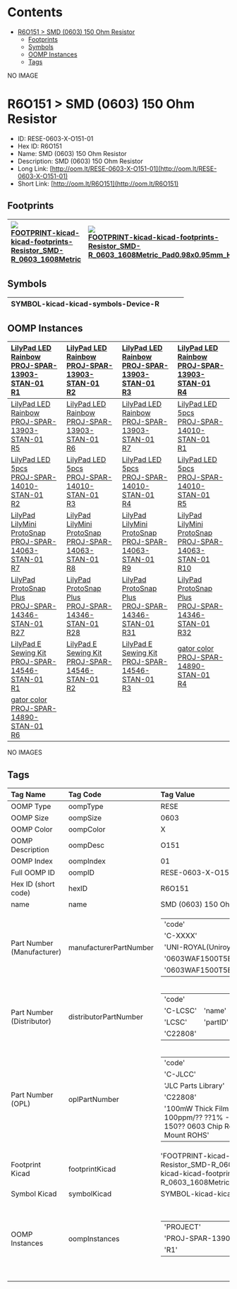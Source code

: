 



Contents
========

* [R6O151 > SMD (0603) 150 Ohm Resistor](#r6o151--smd-0603-150-ohm-resistor)
	* [Footprints](#footprints)
	* [Symbols](#symbols)
	* [OOMP Instances](#oomp-instances)
	* [Tags](#tags)
  
NO IMAGE  
# R6O151 > SMD (0603) 150 Ohm Resistor

- ID: RESE-0603-X-O151-01
- Hex ID: R6O151
- Name: SMD (0603) 150 Ohm Resistor
- Description: SMD (0603) 150 Ohm Resistor
- Long Link: [http://oom.lt/RESE-0603-X-O151-01](http://oom.lt/RESE-0603-X-O151-01)
- Short Link: [http://oom.lt/R6O151](http://oom.lt/R6O151)

## Footprints
  

|[![](https://raw.githubusercontent.com/oomlout/oomlout_OOMP_eda_V2/FOOTPRINT/kicad/kicad-footprints/Resistor_SMD/R_0603_1608Metric/main/image_140.png)<br>FOOTPRINT-kicad-kicad-footprints-Resistor_SMD-R_0603_1608Metric](https://github.com/oomlout/oomlout_OOMP_eda_V2/FOOTPRINT/kicad/kicad-footprints/Resistor_SMD/R_0603_1608Metric/tree/main/)|[![](https://raw.githubusercontent.com/oomlout/oomlout_OOMP_eda_V2/FOOTPRINT/kicad/kicad-footprints/Resistor_SMD/R_0603_1608Metric_Pad0.98x0.95mm_HandSolder/main/image_140.png)<br>FOOTPRINT-kicad-kicad-footprints-Resistor_SMD-R_0603_1608Metric_Pad0.98x0.95mm_HandSolder](https://github.com/oomlout/oomlout_OOMP_eda_V2/FOOTPRINT/kicad/kicad-footprints/Resistor_SMD/R_0603_1608Metric_Pad0.98x0.95mm_HandSolder/tree/main/)|||
| :--- | :--- | :--- | :--- |

## Symbols
  

|![]()<br>SYMBOL-kicad-kicad-symbols-Device-R||||
| :--- | :--- | :--- | :--- |

## OOMP Instances
  

|[LilyPad LED Rainbow<br>PROJ-SPAR-13903-STAN-01<br>R1](https://github.com/oomlout/oomlout_OOMP_projects_V2/PROJ/SPAR/13903/STAN/01/tree/main/)|[LilyPad LED Rainbow<br>PROJ-SPAR-13903-STAN-01<br>R2](https://github.com/oomlout/oomlout_OOMP_projects_V2/PROJ/SPAR/13903/STAN/01/tree/main/)|[LilyPad LED Rainbow<br>PROJ-SPAR-13903-STAN-01<br>R3](https://github.com/oomlout/oomlout_OOMP_projects_V2/PROJ/SPAR/13903/STAN/01/tree/main/)|[LilyPad LED Rainbow<br>PROJ-SPAR-13903-STAN-01<br>R4](https://github.com/oomlout/oomlout_OOMP_projects_V2/PROJ/SPAR/13903/STAN/01/tree/main/)|
| :--- | :--- | :--- | :--- |
|[LilyPad LED Rainbow<br>PROJ-SPAR-13903-STAN-01<br>R5](https://github.com/oomlout/oomlout_OOMP_projects_V2/PROJ/SPAR/13903/STAN/01/tree/main/)|[LilyPad LED Rainbow<br>PROJ-SPAR-13903-STAN-01<br>R6](https://github.com/oomlout/oomlout_OOMP_projects_V2/PROJ/SPAR/13903/STAN/01/tree/main/)|[LilyPad LED Rainbow<br>PROJ-SPAR-13903-STAN-01<br>R7](https://github.com/oomlout/oomlout_OOMP_projects_V2/PROJ/SPAR/13903/STAN/01/tree/main/)|[LilyPad LED 5pcs<br>PROJ-SPAR-14010-STAN-01<br>R1](https://github.com/oomlout/oomlout_OOMP_projects_V2/PROJ/SPAR/14010/STAN/01/tree/main/)|
|[LilyPad LED 5pcs<br>PROJ-SPAR-14010-STAN-01<br>R2](https://github.com/oomlout/oomlout_OOMP_projects_V2/PROJ/SPAR/14010/STAN/01/tree/main/)|[LilyPad LED 5pcs<br>PROJ-SPAR-14010-STAN-01<br>R3](https://github.com/oomlout/oomlout_OOMP_projects_V2/PROJ/SPAR/14010/STAN/01/tree/main/)|[LilyPad LED 5pcs<br>PROJ-SPAR-14010-STAN-01<br>R4](https://github.com/oomlout/oomlout_OOMP_projects_V2/PROJ/SPAR/14010/STAN/01/tree/main/)|[LilyPad LED 5pcs<br>PROJ-SPAR-14010-STAN-01<br>R5](https://github.com/oomlout/oomlout_OOMP_projects_V2/PROJ/SPAR/14010/STAN/01/tree/main/)|
|[LilyPad LilyMini ProtoSnap<br>PROJ-SPAR-14063-STAN-01<br>R7](https://github.com/oomlout/oomlout_OOMP_projects_V2/PROJ/SPAR/14063/STAN/01/tree/main/)|[LilyPad LilyMini ProtoSnap<br>PROJ-SPAR-14063-STAN-01<br>R8](https://github.com/oomlout/oomlout_OOMP_projects_V2/PROJ/SPAR/14063/STAN/01/tree/main/)|[LilyPad LilyMini ProtoSnap<br>PROJ-SPAR-14063-STAN-01<br>R9](https://github.com/oomlout/oomlout_OOMP_projects_V2/PROJ/SPAR/14063/STAN/01/tree/main/)|[LilyPad LilyMini ProtoSnap<br>PROJ-SPAR-14063-STAN-01<br>R10](https://github.com/oomlout/oomlout_OOMP_projects_V2/PROJ/SPAR/14063/STAN/01/tree/main/)|
|[LilyPad ProtoSnap Plus<br>PROJ-SPAR-14346-STAN-01<br>R27](https://github.com/oomlout/oomlout_OOMP_projects_V2/PROJ/SPAR/14346/STAN/01/tree/main/)|[LilyPad ProtoSnap Plus<br>PROJ-SPAR-14346-STAN-01<br>R28](https://github.com/oomlout/oomlout_OOMP_projects_V2/PROJ/SPAR/14346/STAN/01/tree/main/)|[LilyPad ProtoSnap Plus<br>PROJ-SPAR-14346-STAN-01<br>R31](https://github.com/oomlout/oomlout_OOMP_projects_V2/PROJ/SPAR/14346/STAN/01/tree/main/)|[LilyPad ProtoSnap Plus<br>PROJ-SPAR-14346-STAN-01<br>R32](https://github.com/oomlout/oomlout_OOMP_projects_V2/PROJ/SPAR/14346/STAN/01/tree/main/)|
|[LilyPad E Sewing Kit<br>PROJ-SPAR-14546-STAN-01<br>R1](https://github.com/oomlout/oomlout_OOMP_projects_V2/PROJ/SPAR/14546/STAN/01/tree/main/)|[LilyPad E Sewing Kit<br>PROJ-SPAR-14546-STAN-01<br>R2](https://github.com/oomlout/oomlout_OOMP_projects_V2/PROJ/SPAR/14546/STAN/01/tree/main/)|[LilyPad E Sewing Kit<br>PROJ-SPAR-14546-STAN-01<br>R3](https://github.com/oomlout/oomlout_OOMP_projects_V2/PROJ/SPAR/14546/STAN/01/tree/main/)|[gator color<br>PROJ-SPAR-14890-STAN-01<br>R4](https://github.com/oomlout/oomlout_OOMP_projects_V2/PROJ/SPAR/14890/STAN/01/tree/main/)|
|[gator color<br>PROJ-SPAR-14890-STAN-01<br>R6](https://github.com/oomlout/oomlout_OOMP_projects_V2/PROJ/SPAR/14890/STAN/01/tree/main/)||||
  
NO IMAGES  
## Tags
  

|Tag Name|Tag Code|Tag Value|
| :--- | :--- | :--- |
|OOMP Type|oompType|RESE|
|OOMP Size|oompSize|0603|
|OOMP Color|oompColor|X|
|OOMP Description|oompDesc|O151|
|OOMP Index|oompIndex|01|
|Full OOMP ID|oompID|RESE-0603-X-O151-01|
|Hex ID (short code)|hexID|R6O151|
|name|name|SMD (0603) 150 Ohm Resistor|
|Part Number (Manufacturer)|manufacturerPartNumber|<table><tr><td>'code'</td></tr><tr><td> 'C-XXXX'</td><td> 'name'</td></tr><tr><td> 'UNI-ROYAL(Uniroyal Elec)'</td><td> 'partID'</td></tr><tr><td> '0603WAF1500T5E'</td><td> 'partName'</td></tr><tr><td> '0603WAF1500T5E'</td></tr></table>|
|Part Number (Distributor)|distributorPartNumber|<table><tr><td>'code'</td></tr><tr><td> 'C-LCSC'</td><td> 'name'</td></tr><tr><td> 'LCSC'</td><td> 'partID'</td></tr><tr><td> 'C22808'</td></tr></table>|
|Part Number (OPL)|oplPartNumber|<table><tr><td>'code'</td></tr><tr><td> 'C-JLCC'</td><td> 'name'</td></tr><tr><td> 'JLC Parts Library'</td><td> 'partID'</td></tr><tr><td> 'C22808'</td><td> 'partName'</td></tr><tr><td> '100mW Thick Film Resistors 75V ??100ppm/?? ??1% -55??~+155?? 150?? 0603  Chip Resistor - Surface Mount ROHS'</td></tr></table>|
|Footprint Kicad|footprintKicad|'FOOTPRINT-kicad-kicad-footprints-Resistor_SMD-R_0603_1608Metric', 'FOOTPRINT-kicad-kicad-footprints-Resistor_SMD-R_0603_1608Metric_Pad0.98x0.95mm_HandSolder'|
|Symbol Kicad|symbolKicad|SYMBOL-kicad-kicad-symbols-Device-R|
|OOMP Instances|oompInstances|<table><tr><td>'PROJECT'</td></tr><tr><td> 'PROJ-SPAR-13903-STAN-01'</td><td> 'ID'</td></tr><tr><td> 'R1'</td></tr></table></td><td> <table><tr><td>'PROJECT'</td></tr><tr><td> 'PROJ-SPAR-13903-STAN-01'</td><td> 'ID'</td></tr><tr><td> 'R2'</td></tr></table></td><td> <table><tr><td>'PROJECT'</td></tr><tr><td> 'PROJ-SPAR-13903-STAN-01'</td><td> 'ID'</td></tr><tr><td> 'R3'</td></tr></table></td><td> <table><tr><td>'PROJECT'</td></tr><tr><td> 'PROJ-SPAR-13903-STAN-01'</td><td> 'ID'</td></tr><tr><td> 'R4'</td></tr></table></td><td> <table><tr><td>'PROJECT'</td></tr><tr><td> 'PROJ-SPAR-13903-STAN-01'</td><td> 'ID'</td></tr><tr><td> 'R5'</td></tr></table></td><td> <table><tr><td>'PROJECT'</td></tr><tr><td> 'PROJ-SPAR-13903-STAN-01'</td><td> 'ID'</td></tr><tr><td> 'R6'</td></tr></table></td><td> <table><tr><td>'PROJECT'</td></tr><tr><td> 'PROJ-SPAR-13903-STAN-01'</td><td> 'ID'</td></tr><tr><td> 'R7'</td></tr></table></td><td> <table><tr><td>'PROJECT'</td></tr><tr><td> 'PROJ-SPAR-14010-STAN-01'</td><td> 'ID'</td></tr><tr><td> 'R1'</td></tr></table></td><td> <table><tr><td>'PROJECT'</td></tr><tr><td> 'PROJ-SPAR-14010-STAN-01'</td><td> 'ID'</td></tr><tr><td> 'R2'</td></tr></table></td><td> <table><tr><td>'PROJECT'</td></tr><tr><td> 'PROJ-SPAR-14010-STAN-01'</td><td> 'ID'</td></tr><tr><td> 'R3'</td></tr></table></td><td> <table><tr><td>'PROJECT'</td></tr><tr><td> 'PROJ-SPAR-14010-STAN-01'</td><td> 'ID'</td></tr><tr><td> 'R4'</td></tr></table></td><td> <table><tr><td>'PROJECT'</td></tr><tr><td> 'PROJ-SPAR-14010-STAN-01'</td><td> 'ID'</td></tr><tr><td> 'R5'</td></tr></table></td><td> <table><tr><td>'PROJECT'</td></tr><tr><td> 'PROJ-SPAR-14063-STAN-01'</td><td> 'ID'</td></tr><tr><td> 'R7'</td></tr></table></td><td> <table><tr><td>'PROJECT'</td></tr><tr><td> 'PROJ-SPAR-14063-STAN-01'</td><td> 'ID'</td></tr><tr><td> 'R8'</td></tr></table></td><td> <table><tr><td>'PROJECT'</td></tr><tr><td> 'PROJ-SPAR-14063-STAN-01'</td><td> 'ID'</td></tr><tr><td> 'R9'</td></tr></table></td><td> <table><tr><td>'PROJECT'</td></tr><tr><td> 'PROJ-SPAR-14063-STAN-01'</td><td> 'ID'</td></tr><tr><td> 'R10'</td></tr></table></td><td> <table><tr><td>'PROJECT'</td></tr><tr><td> 'PROJ-SPAR-14346-STAN-01'</td><td> 'ID'</td></tr><tr><td> 'R27'</td></tr></table></td><td> <table><tr><td>'PROJECT'</td></tr><tr><td> 'PROJ-SPAR-14346-STAN-01'</td><td> 'ID'</td></tr><tr><td> 'R28'</td></tr></table></td><td> <table><tr><td>'PROJECT'</td></tr><tr><td> 'PROJ-SPAR-14346-STAN-01'</td><td> 'ID'</td></tr><tr><td> 'R31'</td></tr></table></td><td> <table><tr><td>'PROJECT'</td></tr><tr><td> 'PROJ-SPAR-14346-STAN-01'</td><td> 'ID'</td></tr><tr><td> 'R32'</td></tr></table></td><td> <table><tr><td>'PROJECT'</td></tr><tr><td> 'PROJ-SPAR-14546-STAN-01'</td><td> 'ID'</td></tr><tr><td> 'R1'</td></tr></table></td><td> <table><tr><td>'PROJECT'</td></tr><tr><td> 'PROJ-SPAR-14546-STAN-01'</td><td> 'ID'</td></tr><tr><td> 'R2'</td></tr></table></td><td> <table><tr><td>'PROJECT'</td></tr><tr><td> 'PROJ-SPAR-14546-STAN-01'</td><td> 'ID'</td></tr><tr><td> 'R3'</td></tr></table></td><td> <table><tr><td>'PROJECT'</td></tr><tr><td> 'PROJ-SPAR-14890-STAN-01'</td><td> 'ID'</td></tr><tr><td> 'R4'</td></tr></table></td><td> <table><tr><td>'PROJECT'</td></tr><tr><td> 'PROJ-SPAR-14890-STAN-01'</td><td> 'ID'</td></tr><tr><td> 'R6'</td></tr></table>|
||||
